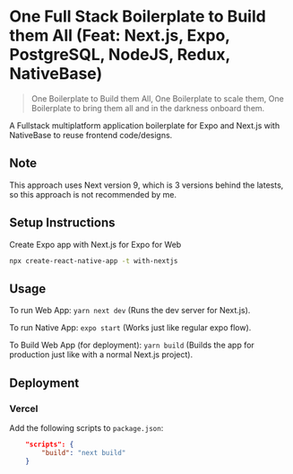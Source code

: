 # One Full Stack Boilerplate to Build them All (Feat: Next.js, Expo, PostgreSQL, NodeJS, Redux, NativeBase)

> One Boilerplate to Build them All, One Boilerplate to scale them, One Boilerplate to bring them all and in the darkness onboard them.

A Fullstack multiplatform application boilerplate for Expo and Next.js with NativeBase to reuse frontend code/designs.

## Note

This approach uses Next version 9, which is 3 versions behind the latests, so this approach is not recommended by me.

## Setup Instructions

Create Expo app with Next.js for Expo for Web

```bash
npx create-react-native-app -t with-nextjs
```

## Usage

To run Web App: `yarn next dev` (Runs the dev server for Next.js).

To run Native App: `expo start` (Works just like regular expo flow).

To Build Web App (for deployment): `yarn build` (Builds the app for production just like with a normal Next.js project).

## Deployment

### Vercel

Add the following scripts to `package.json`:

``` json
    "scripts": {
        "build": "next build"
    }
```
